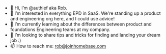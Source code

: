 - 👋 Hi, I’m @authief aka Rob.
- 👀 I’m interested in everything EPD in SaaS. We're standing up a product and engineering org here, and I could use advice!
- 🌱 I’m currently learning about the differences between product and foundations Engineering teams at my company.
- 💞️ I’m looking to share tips and tricks for finding and landing your dream job :)
- 📫 How to reach me: rob@joinhomebase.com

<!---
authief/authief is a ✨ special ✨ repository because its `README.md` (this file) appears on your GitHub profile.
You can click the Preview link to take a look at your changes.
--->
